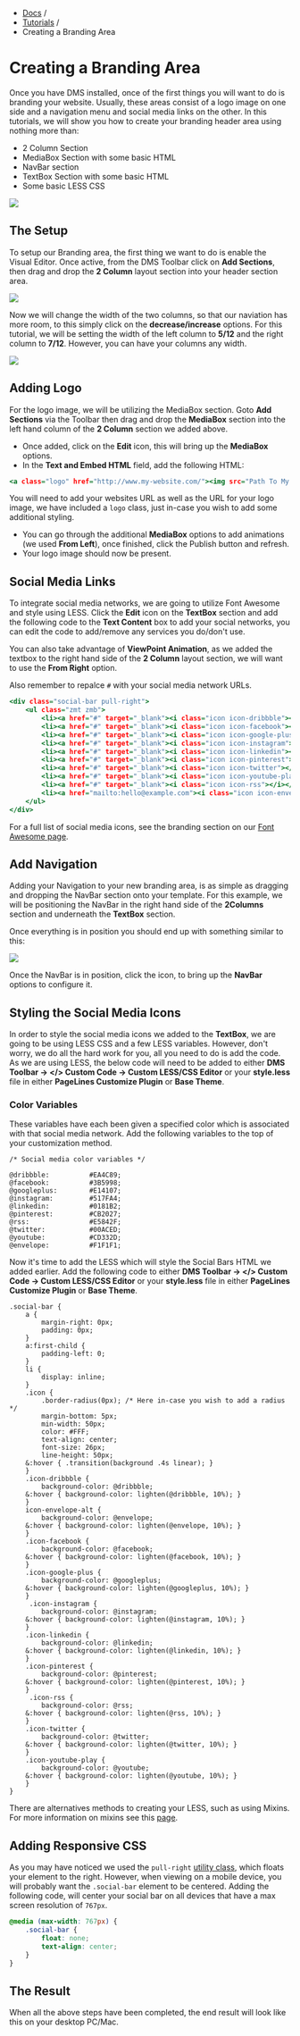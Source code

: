 <div class="row-fluid">
  <div class="span12">
		<ul class="breadcrumb">
  			<li><a href="http://docs.pagelines.com/">Docs</a> <span class="divider">/</span></li>
  			<li><a href="http://docs.pagelines.com/tutorials">Tutorials</a> <span class="divider">/</span></li>
  			<li class="active">Creating a Branding Area</li>
		</ul>
	</div>
</div>

# Creating a Branding Area #

Once you have DMS installed, once of the first things you will want to do is branding your website. Usually, these areas consist of a logo image on one side and a navigation menu and social media links on the other. In this tutorials, we will show you how to create your branding header area using nothing more than:

* 2 Column Section
* MediaBox Section with some basic HTML
* NavBar section
* TextBox Section with some basic HTML
* Some basic LESS CSS

![](https://raw.github.com/pagelines/Docs/master/gh-pages-template/public/img/branding-example.jpg)


## The Setup ##

To setup our Branding area, the first thing we want to do is enable the Visual Editor. Once active, from the DMS Toolbar click on **Add Sections**, then drag and drop the **2 Column** layout section into your header section area. 

![](https://raw.github.com/pagelines/Docs/master/gh-pages-template/public/img/branding-2column.jpg)

Now we will change the width of the two columns, so that our naviation has more room, to this simply click on the **decrease/increase** options. For this tutorial, we will be setting the width of the left column to **5/12** and the right column to **7/12**. However, you can have your columns any width.

![](https://raw.github.com/pagelines/Docs/master/gh-pages-template/public/img/branding-column-width.jpg)


## Adding Logo ##

For the logo image, we will be utilizing the MediaBox section. Goto **Add Sections** via the Toolbar then drag and drop the **MediaBox** section into the left hand column of the **2 Column** section we added above.

* Once added, click on the **Edit** icon, this will bring up the **MediaBox** options.
* In the **Text and Embed HTML** field, add the following HTML:

~~~ .html
<a class="logo" href="http://www.my-website.com/"><img src="Path To My Image" alt="My Logo"></a>
~~~

You will need to add your websites URL as well as the URL for your logo image, we have included a `logo` class, just in-case you wish to add some additional styling.

* You can go through the additional **MediaBox** options to add animations (we used **From Left**), once finished, click the Publish button and refresh.
* Your logo image should now be present.

## Social Media Links ##

To integrate social media networks, we are going to utilize Font Awesome and style using LESS. Click the **Edit** icon on the **TextBox** section and add the following code to the **Text Content** box to add your social networks, you can edit the code to add/remove any services you do/don't use.

You can also take advantage of **ViewPoint Animation**, as we added the textbox to the right hand side of the **2 Column** layout section, we will want to use the **From Right** option.

Also remember to repalce `#` with your social media network URLs.

~~~ .html
<div class="social-bar pull-right">
    <ul class="zmt zmb">
        <li><a href="#" target="_blank"><i class="icon icon-dribbble"></i></a></li>
        <li><a href="#" target="_blank"><i class="icon icon-facebook"></i></a></li>
        <li><a href="#" target="_blank"><i class="icon icon-google-plus"></i></a></li>
        <li><a href="#" target="_blank"><i class="icon icon-instagram"></i></a></li>
        <li><a href="#" target="_blank"><i class="icon icon-linkedin"></i></a></li>
        <li><a href="#" target="_blank"><i class="icon icon-pinterest"></i></a></li>
        <li><a href="#" target="_blank"><i class="icon icon-twitter"></i></a></li>
        <li><a href="#" target="_blank"><i class="icon icon-youtube-play"></i></a></li>
        <li><a href="#" target="_blank"><i class="icon icon-rss"></i></a></li>
        <li><a href="mailto:hello@example.com"><i class="icon icon-envelope"></i></a></li>
    </ul>
</div>
~~~

For a full list of social media icons, see the branding section on our [Font Awesome page](http://docs.pagelines.com/tutorials/font-awesome).

## Add Navigation ##

Adding your Navigation to your new branding area, is as simple as dragging and dropping the NavBar section onto your template. For this example, we will be positioning the NavBar in the right hand side of the **2Columns** section and underneath the **TextBox** section.

Once everything is in position you should end up with something similar to this:

![](https://raw.github.com/pagelines/Docs/master/gh-pages-template/public/img/branding-position-sections.jpg)

Once the NavBar is in position, click the <i class="icon-pencil"></i> icon, to bring up the **NavBar** options to configure it.

## Styling the Social Media Icons ##

In order to style the social media icons we added to the **TextBox**, we are going to be using LESS CSS and a few LESS variables. However, don't worry, we do all the hard work for you, all you need to do is add the code. As we are using LESS, the below code will need to be added to either **DMS Toolbar → </> Custom Code → Custom LESS/CSS Editor** or your **style.less** file in either **PageLines Customize Plugin** or **Base Theme**.

### Color Variables ###

These variables have each been given a specified color which is associated with that social media network. Add the following variables to the top of your customization method.

~~~ .less
/* Social media color variables */

@dribbble:			#EA4C89;
@facebook:          #3B5998;
@googleplus:		#E14107;
@instagram:         #517FA4;
@linkedin:			#0181B2;
@pinterest:			#CB2027;
@rss:				#E5842F;
@twitter:			#00ACED;
@youtube:			#CD332D;
@envelope:          #F1F1F1;     
~~~

Now it's time to add the LESS which will style the Social Bars HTML we added earlier. Add the following code to either **DMS Toolbar → </> Custom Code → Custom LESS/CSS Editor** or your **style.less** file in either **PageLines Customize Plugin** or **Base Theme**.

~~~ .less
.social-bar {
    a {
        margin-right: 0px;
        padding: 0px;
    }
    a:first-child {
        padding-left: 0;
    }
    li {
        display: inline;
    }
    .icon {
        .border-radius(0px); /* Here in-case you wish to add a radius */
        margin-bottom: 5px;
        min-width: 50px;
        color: #FFF;
        text-align: center;
        font-size: 26px;
        line-height: 50px;
    &:hover { .transition(background .4s linear); }
    }
    .icon-dribbble {
        background-color: @dribbble;
    &:hover { background-color: lighten(@dribbble, 10%); }
    }
    icon-envelope-alt {
        background-color: @envelope;
    &:hover { background-color: lighten(@envelope, 10%); }
    }
    .icon-facebook {
        background-color: @facebook;
    &:hover { background-color: lighten(@facebook, 10%); }
    }
    .icon-google-plus {
        background-color: @googleplus;
    &:hover { background-color: lighten(@googleplus, 10%); }
    }
     .icon-instagram {
        background-color: @instagram;
    &:hover { background-color: lighten(@instagram, 10%); }
    }
    .icon-linkedin {
        background-color: @linkedin;
    &:hover { background-color: lighten(@linkedin, 10%); }
    }
    .icon-pinterest {
        background-color: @pinterest;
    &:hover { background-color: lighten(@pinterest, 10%); }
    }
     .icon-rss {
        background-color: @rss;
    &:hover { background-color: lighten(@rss, 10%); }
    }
    .icon-twitter {
        background-color: @twitter;
    &:hover { background-color: lighten(@twitter, 10%); }
    }
    .icon-youtube-play {
        background-color: @youtube;
    &:hover { background-color: lighten(@youtube, 10%); }
    }
}
~~~

There are alternatives methods to creating your LESS, such as using Mixins. For more information on mixins see this [page](http://lesscss.org/#-mixins).

## Adding Responsive CSS ##

As you may have noticed we used the `pull-right` [utility class](http://docs.pagelines.com/tutorials/html-css-utilities), which floats your element to the right. However, when viewing on a mobile device, you will probably want the `.social-bar` element to be centered. Adding the following code, will center your social bar on all devices that have a max screen resolution of `767px`.

~~~ .css
@media (max-width: 767px) {
    .social-bar {
        float: none;
        text-align: center;
    }
}
~~~

## The Result ##

When all the above steps have been completed, the end result will look like this on your desktop PC/Mac.



